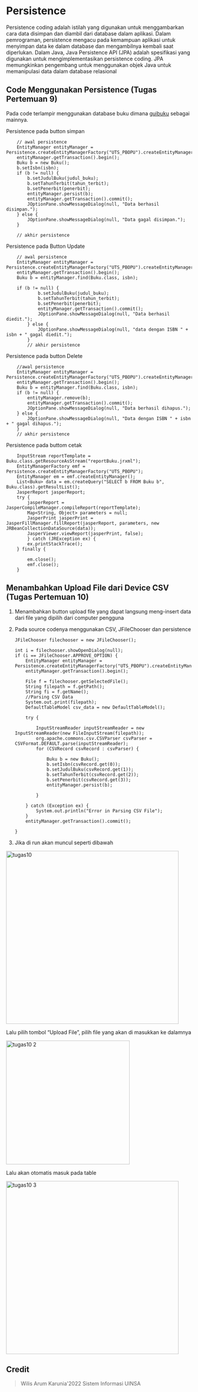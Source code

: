 # Persistence
Persistence coding adalah istilah yang digunakan untuk menggambarkan cara data disimpan dan diambil dari database dalam aplikasi. Dalam pemrograman, persistence mengacu pada kemampuan aplikasi untuk menyimpan data ke dalam database dan mengambilnya kembali saat diperlukan. Dalam Java, Java Persistence API (JPA) adalah spesifikasi yang digunakan untuk mengimplementasikan persistence coding. JPA memungkinkan pengembang untuk menggunakan objek Java untuk memanipulasi data dalam database relasional

## Code Menggunakan Persistence (Tugas Pertemuan 9)
Pada code terlampir menggunakan database buku dimana [guibuku](https://github.com/WilisArum02/Pemrograman-Berbasis-Object/blob/main/UTS_PBO/src/uts_pbo/guibuku.java) sebagai mainnya.

Persistence pada button simpan

        // awal persistence
        EntityManager entityManager = Persistence.createEntityManagerFactory("UTS_PBOPU").createEntityManager();
        entityManager.getTransaction().begin();
        Buku b = new Buku();
        b.setIsbn(isbn);
        if (b != null) {
            b.setJudulBuku(judul_buku);
            b.setTahunTerbit(tahun_terbit);
            b.setPenerbit(penerbit);
            entityManager.persist(b);
            entityManager.getTransaction().commit();
            JOptionPane.showMessageDialog(null, "Data berhasil disimpan.");
        } else {
            JOptionPane.showMessageDialog(null, "Data gagal disimpan.");
        }

        // akhir persistence


Persistence pada Button Update

        // awal persistence
        EntityManager entityManager = Persistence.createEntityManagerFactory("UTS_PBOPU").createEntityManager();
        entityManager.getTransaction().begin();
        Buku b = entityManager.find(Buku.class, isbn);

        if (b != null) {
                b.setJudulBuku(judul_buku);
                b.setTahunTerbit(tahun_terbit);
                b.setPenerbit(penerbit);
                entityManager.getTransaction().commit();
                JOptionPane.showMessageDialog(null, "Data berhasil diedit.");
            } else {
                JOptionPane.showMessageDialog(null, "data dengan ISBN " + isbn + " gagal diedit.");
            }
            // akhir persistence

Persistence pada button Delete

        //awal persistence
        EntityManager entityManager = Persistence.createEntityManagerFactory("UTS_PBOPU").createEntityManager();
        entityManager.getTransaction().begin();
        Buku b = entityManager.find(Buku.class, isbn);
        if (b != null) {
            entityManager.remove(b);
            entityManager.getTransaction().commit();
            JOptionPane.showMessageDialog(null, "Data berhasil dihapus.");
        } else {
            JOptionPane.showMessageDialog(null, "Data dengan ISBN " + isbn + " gagal dihapus.");
        }
        // akhir persistence

Persistence pada buttom cetak

        InputStream reportTemplate = Buku.class.getResourceAsStream("reportBuku.jrxml");
        EntityManagerFactory emf = Persistence.createEntityManagerFactory("UTS_PBOPU");
        EntityManager em = emf.createEntityManager();
        List<Buku> data = em.createQuery("SELECT b FROM Buku b", Buku.class).getResultList();
        JasperReport jasperReport;
        try {
            jasperReport = JasperCompileManager.compileReport(reportTemplate);
            Map<String, Object> parameters = null;
            JasperPrint jasperPrint = JasperFillManager.fillReport(jasperReport, parameters, new JRBeanCollectionDataSource(data));
            JasperViewer.viewReport(jasperPrint, false);
            } catch (JRException ex) {
            ex.printStackTrace();
        } finally {

            em.close();
            emf.close();
        }



## Menambahkan Upload File dari Device CSV (Tugas Pertemuan 10)
1.	Menambahkan button upload file yang dapat langsung meng-insert data dari file yang dipilih dari computer pengguna
2.	Pada source codenya menggunakan CSV, JFileChooser dan persistence 

        JFileChooser filechooser = new JFileChooser();

        int i = filechooser.showOpenDialog(null);
        if (i == JFileChooser.APPROVE_OPTION) {
            EntityManager entityManager = Persistence.createEntityManagerFactory("UTS_PBOPU").createEntityManager();
            entityManager.getTransaction().begin();

            File f = filechooser.getSelectedFile();
            String filepath = f.getPath();
            String fi = f.getName();
            //Parsing CSV Data
            System.out.print(filepath);
            DefaultTableModel csv_data = new DefaultTableModel();

            try {

                InputStreamReader inputStreamReader = new InputStreamReader(new FileInputStream(filepath));
                org.apache.commons.csv.CSVParser csvParser = CSVFormat.DEFAULT.parse(inputStreamReader);
                for (CSVRecord csvRecord : csvParser) {

                    Buku b = new Buku();
                    b.setIsbn(csvRecord.get(0));
                    b.setJudulBuku(csvRecord.get(1));
                    b.setTahunTerbit(csvRecord.get(2));
                    b.setPenerbit(csvRecord.get(3));
                    entityManager.persist(b);

                }

            } catch (Exception ex) {
                System.out.println("Error in Parsing CSV File");
            }
            entityManager.getTransaction().commit();

        }


3.	Jika di run akan muncul seperti dibawah

   <img width="468" alt="tugas10" src="https://github.com/WilisArum02/Pemrograman-Berbasis-Object/assets/148854173/713e8d37-7da4-470d-af4d-8e42d56fe523">


  Lalu pilih tombol “Upload File”, pilih file yang akan di masukkan ke dalamnya

 <img width="335" alt="tugas10 2" src="https://github.com/WilisArum02/Pemrograman-Berbasis-Object/assets/148854173/1b05e6d2-140a-4fd8-b737-63e0702d854f">

  Lalu akan otomatis masuk pada table

  <img width="468" alt="tugas10 3" src="https://github.com/WilisArum02/Pemrograman-Berbasis-Object/assets/148854173/6630e25c-c686-4cd8-9812-0725182276be">

 
## Credit
> Wilis Arum Karunia'2022
> Sistem Informasi UINSA




